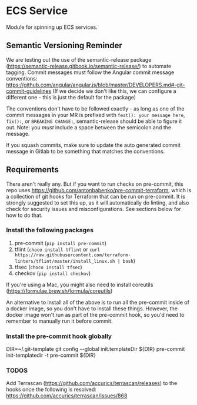 # ECS Service

Module for spinning up ECS services.

## Semantic Versioning Reminder

We are testing out the use of the semantic-release package (https://semantic-release.gitbook.io/semantic-release/) to automate tagging.
Commit messages must follow the Angular commit message conventions: https://github.com/angular/angular.js/blob/master/DEVELOPERS.md#-git-commit-guidelines
(If we decide we don't like this, we can configure a different one - this is just the default for the package)

The conventions don't have to be followed exactly - as long as one of the commit messages in your MR is prefixed with `feat(): your message here`, `fix():`, or `BREAKING CHANGE:`, semantic-release should be able to figure it out. Note: you _must_ include a space between the semicolon and the message.

If you squash commits, make sure to update the auto generated commit message in Gitlab to be something that matches the conventions.

## Requirements

There aren't really any. But if you want to run checks on pre-commit, this repo uses https://github.com/antonbabenko/pre-commit-terraform,
which is a collection of git hooks for Terraform that can be run on pre-commit. It is strongly suggested to set this up, as it will automatically do linting,
and also check for security issues and misconfigurations. See sections below for how to do that.

### Install the following packages

1. pre-commit (`pip install pre-commit`)
2. tflint (`choco install tflint` or `curl https://raw.githubusercontent.com/terraform-linters/tflint/master/install_linux.sh | bash`)
3. tfsec (`choco install tfsec`)
4. checkov (`pip install checkov`)

If you're using a Mac, you might also need to install coreutils (https://formulae.brew.sh/formula/coreutils)

An alternative to install all of the above is to run all the pre-commit inside of a docker image, so you don't have to install these things.
However, the docker image won't run as part of the pre-commit hook, so you'd need to remember to manually run it before commit.

### Install the pre-commit hook globally

DIR=~/.git-template
git config --global init.templateDir ${DIR}
pre-commit init-templatedir -t pre-commit ${DIR}

### TODOS

Add Terrascan (https://github.com/accurics/terrascan/releases) to the hooks once the following is resolved: https://github.com/accurics/terrascan/issues/868
